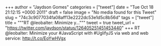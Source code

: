 
+++
author = "Jaydson Gomes"
categories = ["tweet"]
date = "Tue Oct 18 21:12:15 +0000 2011"
draft = false
image = "No media found for this Tweet"
slug = "74c3c9077034fa08aff13e2222dc53e1d5c8b56d"
tags = ["tweet"]
title = """RT @leobalter: Minimize y..."""
tweet = true
tweet_url = "https://twitter.com/jaydson/status/126405251451453440"
+++
RT @leobalter: Minimize your #JavaScript with #UglifyJS via web and web service: http://t.co/EoYwHVgx
